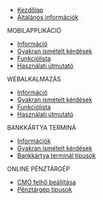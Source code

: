 * [Kezdőlap](/)
* [Általános információk](informaciok.md)

<span class="sidebar-nav-text">MOBILAPPLIKÁCIÓ</span>
* [Információ](mobilapplikacio/mobilapp-informaciok.md)
* [Gyakran ismételt kérdések](mobilapplikacio/mobilapp-gyik.md)
* [Funkciólista](mobilapplikacio/mobilapp-funkciolista.md)
* [Használati útmutató](mobilapplikacio/mobilapp-hasznalati-utmutato.md)

<span class="sidebar-nav-text">WEBALKALMAZÁS</span>
* [Információ](webalkalmazas/webapp-informaciok.md)
* [Gyakran ismételt kérdések](webalkalmazas/webapp-gyik.md)
* [Funkciólista](webalkalmazas/webapp-funkciolista.md)
* [Használati útmutató](webalkalmazas/webapp-hasznalati-utmutato.md)

<span class="sidebar-nav-text">BANKKÁRTYA TERMINÁ</span>
* [Információk](bankkartya-terminal/terminal-informaciok.md)
* [Gyakran ismételt kérdések](bankkartya-terminal/bankkartya-terminal-gyik.md)
* [Bankkártya terminál típusok](bankkartya-terminal/bankkartya-terminal-tipusok.md) 

<span class="sidebar-nav-text">ONLINE PÉNZTÁRGÉP</span>
* [CMO felhő beállítása](online-penztargep/penztargep-cmo-felho.md)
* [Pénztárgép típusok](online-penztargep/penztargep-tipusok.md)
